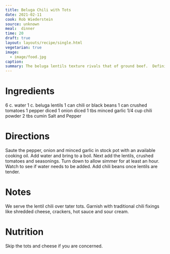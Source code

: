 ```yaml
---
title: Beluga Chili with Tots
date: 2021-02-11
cook: Rob Wiederstein
source: unknown
meal:  dinner
time: 20
draft: true
layout: layouts/recipe/single.html
vegetarian: true
image:
  - image/food.jpg
caption:
summary: The beluga lentils texture rivals that of ground beef.  Definitely, give this recipe a try for your non-vegetarian friends. (Just put a bunch of cheese and hot sauce with it and they'll never know the difference.)
---
```


# Ingredients

6 c. water
1 c. beluga lentils
1 can chili or black beans
1 can crushed tomatoes
1 pepper diced
1 onion diced
1 tbs minced garlic
1/4 cup chili powder
2 tbs cumin
Salt and Pepper


# Directions

Saute the pepper, onion and minced garlic in stock pot with an available cooking oil. Add water and bring to a boil. Next add the lentils, crushed tomatoes and seasonings.  Turn down to allow simmer for at least an hour.  Watch to see if water needs to be added.  Add chili beans once lentils are tender.

# Notes

We serve the lentil chili over tater tots.  Garnish with traditional chili fixings like shredded cheese, crackers, hot sauce and sour cream.

# Nutrition

Skip the tots and cheese if you are concerned.
